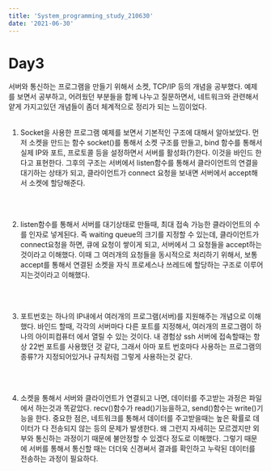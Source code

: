```yaml
---
title: 'System_programming_study_210630'
date: '2021-06-30'
---
```


# Day3  
서버와 통신하는 프로그램을 만들기 위해서 소켓, TCP/IP 등의 개념을 공부했다. 예제를 보면서 공부하고, 어려웠던 부분들을 함께 나누고 질문하면서, 네트워크와 관련해서 얕게 가지고있던 개념들이 좀더 체계적으로 정리가 되는 느낌이었다. 
<br>
<br>

1. Socket을 사용한 프로그램 예제를 보면서 기본적인 구조에 대해서 알아보았다. 먼저 소켓을 만드는 함수 socket()를 통해서 소켓 구조를 만들고, bind 함수를 통해서 실제 IP와 포트, 프로토콜 등을 설정하면서 서버를 활성화(?)한다. 이것을 바인드 한다고 표현한다. 그후의 구조는 서버에서 listen함수를 통해서 클라이언트의 연결을 대기하는 상태가 되고, 클라이언트가 connect 요청을 보내면 서버에서 accept해서 소켓에 할당해준다. 
<br>
<br>

2. listen함수를 통해서 서버를 대기상태로 만들때, 최대 접속 가능한 클라이언트의 수를 인자로 넣게된다. 즉 waiting queue의 크기를 지정할 수 있는데, 클라이언트가 connect요청을 하면, 큐에 요청이 쌓이게 되고, 서버에서 그 요청들을 accept하는 것이라고 이해했다. 이때 그 여러개의 요청들을 동시적으로 처리하기 위해서, 보통 accept를 통해서 연결된 소켓을 자식 프로세스나 쓰레드에 할당하는 구조로 이루어 지는것이라고 이해했다. 
<br>
<br>

3. 포트번호는 하나의 IP내에서 여러개의 프로그램(서버)를 지원해주는 개념으로 이해했다. 바인드 할때, 각각의 서버마다 다른 포트를 지정해서, 여러개의 프로그램이 하나의 아이피컴퓨터 에서 열릴 수 있는 것이다. 내 경험상 ssh 서버에 접속할때는 항상 22번 포트를 사용했던 것 같다, 그래서 아마 포트 번호마다 사용하는 프로그램의 종류?가 지정되어있거나 규칙처럼 그렇게 사용하는것 같다.
<br>
<br>

4. 소켓을 통해서 서버와 클라이언트가 연결되고 나면, 데이터를 주고받는 과정은 파일에서 하는것과 똑같았다. recv()함수가 read()기능을하고, send()함수는 write()기능을 한다. 중요한 점은, 네트워크를 통해서 데이터를 주고받을때는 높은 확률로 데이터가 다 전송되지 않는 등의 문제가 발생한다. 왜 그런지 자세히는 모르겠지만 외부와 통신하는 과정이기 때문에 불안정할 수 있겠다 정도로 이해했다. 그렇기 때문에 서버를 통해서 통신할 때는 더더욱 신경써서 결과를 확인하고 누락된 데이터를 전송하는 과정이 필요하다. 
<br>
<br>


